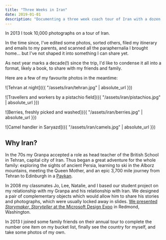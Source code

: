 ```yaml
---
title: "Three Weeks in Iran"
date: 2019-01-01
description: "Documenting a three week coach tour of Iran with a dozen Kiwi pensioners"
---
```


In 2013 I took 10,000 photographs on a tour of Iran.

In the time since, I've edited some photos, sorted others, filed my itinerary and emails to my parents, and scanned all the paraphernalia I brought home… but I've not shaped it into something I can share yet.

As next year marks a decade(!) since the trip, I'd like to condense it all into a format, likely a book, to share with my friends and family.

Here are a few of my favourite photos in the meantime:

![Tehran at night]({{ "/assets/iran/tehran.jpg" | absolute_url }})

![Travellers and workers by a pistachio field]({{ "/assets/iran/pistachios.jpg" | absolute_url }})

![Berries, freshly picked and washed]({{ "/assets/iran/berries.jpg" | absolute_url }})

![Camel handler in Saryazd]({{ "/assets/iran/camels.jpg" | absolute_url }})

## Why Iran?

In the 70s my Granpa accepted a role as head teacher of the British School in Tehran, capital city of Iran. Thus began a great adventure for the whole family: exploring the sights of ancient Persia, learning to ski in the Alborz mountains, meeting the Queen Mother, and an epic 3,700 mile journey from Tehran to Edinburgh in a [Paykan](https://en.wikipedia.org/wiki/Paykan).

In 2008 my classmates Jo, Lee, Natalie, and I based our student project  on my relationship with my Granpa and his relationship with Iran. We designed a pair of complementary objects which would allow him to share his stories and photographs, which were usually locked away in slides. [We presented _Storymaker, Storyteller_ at the Microsoft Design Expo](https://www.youtube.com/watch?v=ykZpcLoDF8w&t=110s) in Redmond, Washington.

In 2013 I joined some family friends on their annual tour to complete the number one item on my bucket list, finally see the country for myself, and take some photos of my own.